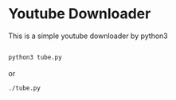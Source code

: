# Youtube Downloader

This is a simple youtube downloader by python3 

<code>
python3 tube.py
</code>
</br>or</br>
<code>
./tube.py
</code>
